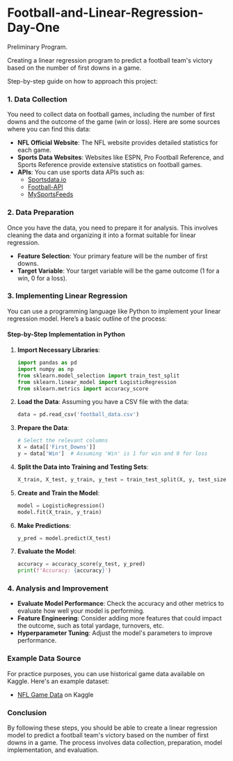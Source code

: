 # Football-and-Linear-Regression-Day-One

Preliminary Program.

Creating a linear regression program to predict a football team's victory based on the number of first downs in a game.

Step-by-step guide on how to approach this project:

### 1. Data Collection
You need to collect data on football games, including the number of first downs and the outcome of the game (win or loss). Here are some sources where you can find this data:

- **NFL Official Website**: The NFL website provides detailed statistics for each game.
- **Sports Data Websites**: Websites like ESPN, Pro Football Reference, and Sports Reference provide extensive statistics on football games.
- **APIs**: You can use sports data APIs such as:
  - [Sportsdata.io](https://sportsdata.io)
  - [Football-API](https://www.football-api.com/)
  - [MySportsFeeds](https://www.mysportsfeeds.com/)

### 2. Data Preparation
Once you have the data, you need to prepare it for analysis. This involves cleaning the data and organizing it into a format suitable for linear regression.

- **Feature Selection**: Your primary feature will be the number of first downs.
- **Target Variable**: Your target variable will be the game outcome (1 for a win, 0 for a loss).

### 3. Implementing Linear Regression
You can use a programming language like Python to implement your linear regression model. Here’s a basic outline of the process:

#### Step-by-Step Implementation in Python

1. **Import Necessary Libraries**:
   ```python
   import pandas as pd
   import numpy as np
   from sklearn.model_selection import train_test_split
   from sklearn.linear_model import LogisticRegression
   from sklearn.metrics import accuracy_score
   ```

2. **Load the Data**:
   Assuming you have a CSV file with the data:
   ```python
   data = pd.read_csv('football_data.csv')
   ```

3. **Prepare the Data**:
   ```python
   # Select the relevant columns
   X = data[['First_Downs']]
   y = data['Win']  # Assuming 'Win' is 1 for win and 0 for loss
   ```

4. **Split the Data into Training and Testing Sets**:
   ```python
   X_train, X_test, y_train, y_test = train_test_split(X, y, test_size=0.2, random_state=42)
   ```

5. **Create and Train the Model**:
   ```python
   model = LogisticRegression()
   model.fit(X_train, y_train)
   ```

6. **Make Predictions**:
   ```python
   y_pred = model.predict(X_test)
   ```

7. **Evaluate the Model**:
   ```python
   accuracy = accuracy_score(y_test, y_pred)
   print(f'Accuracy: {accuracy}')
   ```

### 4. Analysis and Improvement
- **Evaluate Model Performance**: Check the accuracy and other metrics to evaluate how well your model is performing.
- **Feature Engineering**: Consider adding more features that could impact the outcome, such as total yardage, turnovers, etc.
- **Hyperparameter Tuning**: Adjust the model's parameters to improve performance.

### Example Data Source
For practice purposes, you can use historical game data available on Kaggle. Here's an example dataset:
- [NFL Game Data](https://www.kaggle.com/datasets/secareanualin/american-football-events) on Kaggle

### Conclusion
By following these steps, you should be able to create a linear regression model to predict a football team's victory based on the number of first downs in a game. The process involves data collection, preparation, model implementation, and evaluation.

